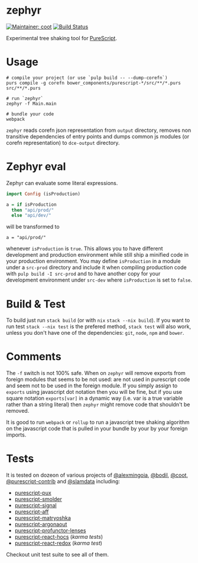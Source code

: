 # zephyr
[![Maintainer: coot](https://img.shields.io/badge/maintainer-coot-lightgrey.svg)](http://github.com/coot)
[![Build Status](https://travis-ci.org/coot/zephyr.svg?branch=master)](https://travis-ci.org/coot/zephyr)

Experimental tree shaking tool for [PureScript](https://github.com/purescript/purescript).

# Usage
```
# compile your project (or use `pulp build -- --dump-corefn`)
purs compile -g corefn bower_components/purescript-*/src/**/*.purs src/**/*.purs

# run `zephyr`
zephyr -f Main.main

# bundle your code
webpack
```

`zephyr` reads corefn json representation from `output` directory, removes non
transitive dependencies of entry points and dumps common js modules (or corefn
representation) to `dce-output` directory.

# Zephyr eval

Zephyr can evaluate some literal expressions.
```purescript
import Config (isProduction)

a = if isProduction
  then "api/prod/"
  else "api/dev/"
```
will be transformed to
```
a = "api/prod/"
```
whenever `isProduction` is `true`.  This allows you to have different
development and production environment while still ship a minified code in your
production environment.  You may define `isProduction` in a module under
a `src-prod` directory and include it when compiling production code with `pulp
build -I src-prod` and to have another copy for your development environment
under `src-dev` where `isProduction` is set to `false`.

# Build & Test

To build just run `stack build` (or with `nix` `stack --nix build`).  If you
want to run test `stack --nix test` is the prefered method, `stack test` will
also work, unless you don't have one of the dependencies: `git`, `node`, `npm`
and `bower`.

# Comments

The `-f` switch is not 100% safe.  When on `zephyr` will remove exports from
foreign modules that seems to be not used: are not used in purescript code and
seem not to be used in the foreign module.  If you simply assign to `exports`
using javascript dot notation then you will be fine, but if you use square
notation `exports[var]` in a dynamic way (i.e. var is a true variable rather
than a string literal) then `zephyr` might remove code that shouldn't be
removed.

It is good to run `webpack` or `rollup` to run a javascript tree shaking
algorithm on the javascript code that is pulled in your bundle by your by your
foreign imports.

# Tests

It is tested on dozeon of various projects of
[@alexmingoia](https://github.com/alexmingoia),
[@bodil](https://github.com/bodil), [@coot](https://github.com/coot),
[@purescript-contrib](https://github.com/purescript-contrib) and
[@slamdata](https://github.com/slamdata) including:
* [purescript-pux](https://github.com/alexmingoia/purescript-pux)
* [purescript-smolder](https://github.com/bodil/purescript-smolder)
* [purescript-signal](https://github.com/bodil/purescript-signal)
* [purescript-aff](https://github.com/slamdata/purescript-aff)
* [purescript-matryoshka](https://github.com/slamdata/purescript-matryoshka)
* [purescript-argonaout](https://github.com/purescript-contrib/purescript-argonaut)
* [purescript-profunctor-lenses](https://github.com/purescript-contrib/purescript-profunctor-lenses)
* [purescript-react-hocs](https://github.com/coot/purescript-react-hocs) (_karma tests_)
* [purescript-react-redox](https://github.com/coot/purescript-react-redox) (_karma test_)

Checkout unit test suite to see all of them.
